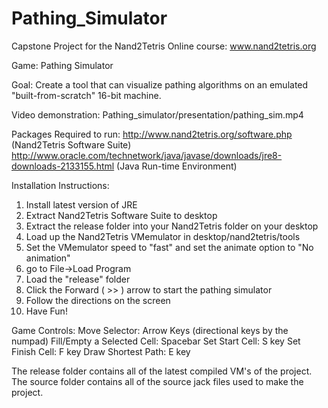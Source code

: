 # Pathing_Simulator
Capstone Project for the Nand2Tetris Online course: www.nand2tetris.org

Game: Pathing Simulator

Goal: Create a tool that can visualize pathing algorithms on an emulated "built-from-scratch" 16-bit machine.

Video demonstration: Pathing_simulator/presentation/pathing_sim.mp4

Packages Required to run: 
http://www.nand2tetris.org/software.php (Nand2Tetris Software Suite)
http://www.oracle.com/technetwork/java/javase/downloads/jre8-downloads-2133155.html (Java Run-time Environment)

Installation Instructions:
1. Install latest version of JRE
2. Extract Nand2Tetris Software Suite to desktop
3. Extract the release folder into your Nand2Tetris folder on your desktop
4. Load up the Nand2Tetris VMemulator in desktop/nand2tetris/tools
5. Set the VMemulator speed to "fast" and set the animate option to "No animation"
6. go to File->Load Program
7. Load the "release" folder
8. Click the Forward ( >> ) arrow to start the pathing simulator
9. Follow the directions on the screen
10. Have Fun!

Game Controls:
Move Selector: Arrow Keys (directional keys by the numpad)
Fill/Empty a Selected Cell: Spacebar
Set Start Cell: S key
Set Finish Cell: F key
Draw Shortest Path: E key

The release folder contains all of the latest compiled VM's of the project.
The source folder contains all of the source jack files used to make the project.

